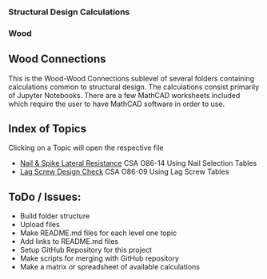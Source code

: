 ### Structural Design Calculations
### Wood
## Wood Connections
This is the Wood-Wood Connections sublevel of several folders containing calculations common to structural design. The calculations consist primarily of Jupyter Notebooks. There are a few MathCAD worksheets included which require the user to have MathCAD software in order to use.

## Index of Topics
Clicking on a Topic will open the respective file

- [Nail & Spike Lateral Resistance](./Nail_and_Spike_Lateral_Resistance.ipynb) CSA O86-14 Using Nail Selection Tables
- [Lag Screw Design Check](./Lag_Screw_Design_Check.ipynb) CSA O86-09 Using Lag Screw Tables

## ToDo / Issues:
- Build folder structure
- Upload files
- Make README.md files for each level one topic
- Add links to README.md files
- Setup GitHub Repository for this project
- Make scripts for merging with GitHub repository
- Make a matrix or spreadsheet of available calculations